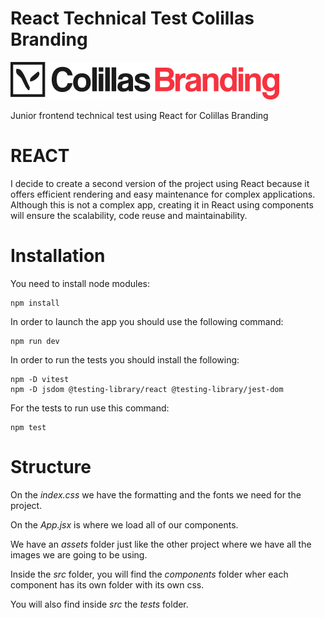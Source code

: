 # React Technical Test Colillas Branding

![Logo Colillas](./src/assets/logo%20colillas.svg)

Junior frontend technical test using React for Colillas Branding

# REACT

I decide to create a second version of the project using React because it offers efficient rendering and easy maintenance for complex applications. Although this is not a complex app, creating it in React using components will ensure the scalability, code reuse and maintainability.


# Installation

You need to install node modules:

```
npm install
```

In order to launch the app you should use the following command:

```
npm run dev
```

In order to run the tests you should install the following:

```
npm -D vitest
npm -D jsdom @testing-library/react @testing-library/jest-dom
```

For the tests to run use this command:

```
npm test
```

# Structure

On the *index.css* we have the formatting and the fonts we need for the project.

On the *App.jsx* is where we load all of our components.

We have an *assets* folder just like the other project where we have all the images we are going to be using.

Inside the *src* folder, you will find the *components* folder wher each component has its own folder with its own css.

You will also find inside *src* the *tests* folder.


